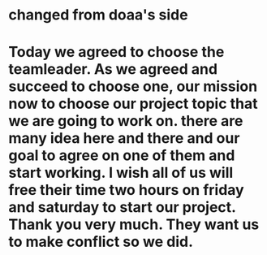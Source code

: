 # changed from doaa's side

# Today we agreed to choose the teamleader. As we agreed and succeed to choose one, our mission now to choose our project topic that we are going to work on. there are many idea here and there and our goal to agree on one of them and start working. I wish all of us will free their time two hours on friday and saturday to start our  project. Thank you very much. They want us to make conflict so we did.